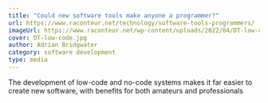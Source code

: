 ```yaml
---
title: "Could new software tools make anyone a programmer?"
url: https://www.raconteur.net/technology/software-tools-programmers/
imageUrl: https://www.raconteur.net/wp-content/uploads/2022/04/DT-low-code.jpg
cover: DT-low-code.jpg
author: Adrian Bridgwater
category: software development
type: media
---
```


The development of low-code and no-code systems makes it far easier to create new software, with benefits for both amateurs and professionals